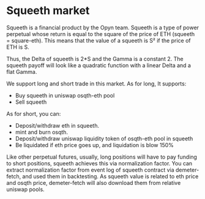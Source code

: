 # Squeeth market

Squeeth is a financial product by the Opyn team. 
Squeeth is a type of power perpetual whose return is equal to the square of the price of ETH (squeeth = square-eth). 
This means that the value of a squeeth is S² if the price of ETH is S.
 
Thus, the Delta of squeeth is 2*S and the Gamma is a constant 2. 
The squeeth payoff will look like a quadratic function with a linear Delta and a flat Gamma.

We support long and short trade in this market. As for long, It supports:

* Buy squeeth in uniswap osqth-eth pool
* Sell squeeth

As for short, you can:

* Deposit/withdraw eth in squeeth.
* mint and burn osqth.
* Deposit/withdraw uniswap liquidity token of osqth-eth pool in squeeth
* Be liquidated if eth price goes up, and liquidation is blow 150%

Like other perpetual futures, usually, long positions will have to pay funding to short positions, 
squeeth achieves this via normalization factor. 
You can extract normalization factor from event log of squeeth contract via demeter-fetch, and used them in backtesting.
As squeeth value is related to eth price and osqth price, demeter-fetch will also download them from relative uniswap pools.


